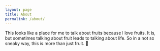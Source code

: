 ```yaml
---
layout: page
title: About
permalink: /about/
---
```


This looks like a place for me to talk about fruits because I love fruits. It is, but sometimes talking about fruit leads to talking about life. So in a not so sneaky way, this is more than just fruit. 🍉